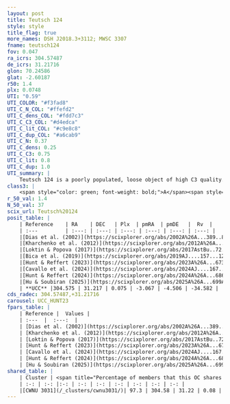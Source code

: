 ```yaml
---
layout: post
title: Teutsch 124
style: style
title_flag: true
more_names: DSH J2018.3+3112; MWSC 3307
fname: teutsch124
fov: 0.047
ra_icrs: 304.57487
de_icrs: 31.21716
glon: 70.24586
glat: -2.60187
r50: 1.4
plx: 0.0748
UTI: "0.59"
UTI_COLOR: "#f3fad8"
UTI_C_N_COL: "#ffefd2"
UTI_C_dens_COL: "#fdd7c3"
UTI_C_C3_COL: "#d4edca"
UTI_C_lit_COL: "#c9e8c8"
UTI_C_dup_COL: "#a6cab9"
UTI_C_N: 0.37
UTI_C_dens: 0.25
UTI_C_C3: 0.75
UTI_C_lit: 0.8
UTI_C_dup: 1.0
UTI_summary: |
    Teutsch 124 is a poorly populated, loose object of high C3 quality. It is well-studied in the literature. This object shares a large percentage of members with a later reported entry.
class3: |
    <span style="color: green; font-weight: bold;">A</span><span style="color: #FFC300; font-weight: bold;">B</span>
r_50_val: 1.4
N_50_val: 37
scix_url: Teutsch%20124
posit_table: |
    | Reference    | RA    | DEC   | Plx  | pmRA  | pmDE   |  Rv  |
    | :---         | :---: | :---: | :---: | :---: | :---: | :---: |
    |[Dias et al. (2002)](https://scixplorer.org/abs/2002A%26A...389..871D) | 304.587 | 31.206 | -- | 0.34 | -2.77 | -- |
    |[Kharchenko et al. (2012)](https://scixplorer.org/abs/2012A%26A...543A.156K) | 304.587 | 31.21 | -- | -2.85 | -5.33 | -- |
    |[Loktin & Popova (2017)](https://scixplorer.org/abs/2017AstBu..72..257L) | 304.59 | 31.206 | -- | -1.052 | -1.64 | -- |
    |[Bica et al. (2019)](https://scixplorer.org/abs/2019AJ....157...12B) | 304.592 | 31.213 | -- | -- | -- | -- |
    |[Hunt & Reffert (2023)](https://scixplorer.org/abs/2023A%26A...673A.114H) | 304.576 | 31.21 | 0.079 | -3.07 | -4.538 | -34.417 |
    |[Cavallo et al. (2024)](https://scixplorer.org/abs/2024AJ....167...12C) | 304.572 | 31.212 | 0.08 | -- | -- | -- |
    |[Hunt & Reffert (2024)](https://scixplorer.org/abs/2024A%26A...686A..42H) | 304.576 | 31.21 | 0.079 | -3.07 | -4.538 | -34.417 |
    |[Hu & Soubiran (2025)](https://scixplorer.org/abs/2025A%26A...699A.246H) | 304.572 | 31.212 | -- | -- | -- | -- |
    | **UCC** |304.575 | 31.217 | 0.075 | -3.067 | -4.506 | -34.582 | 
cds_radec: 304.57487,+31.21716
carousel: UCC_HUNT23
fpars_table: |
    | Reference |  Values |
    | :---  |  :---:  |
    | [Dias et al. (2002)](https://scixplorer.org/abs/2002A%26A...389..871D) | `E(B-V)=1.82, Dist=840.0, Age=9.84` |
    | [Kharchenko et al. (2012)](https://scixplorer.org/abs/2012A%26A...543A.156K) | `e_bv=1.82, distance=2103, log_age=9.395` |
    | [Loktin & Popova (2017)](https://scixplorer.org/abs/2017AstBu..72..257L) | `E(B-V)=0.592, Dmod=11.906, logt=8.98` |
    | [Hunt & Reffert (2023)](https://scixplorer.org/abs/2023A%26A...673A.114H) | `AV50=5.194, diffAV50=2.035, MOD50=15.055, logAge50=8.692` |
    | [Cavallo et al. (2024)](https://scixplorer.org/abs/2024AJ....167...12C) | `AV50=3.05, dMod50=13.78, logAge50=9.9, [Fe/H]50=0.59` |
    | [Hunt & Reffert (2024)](https://scixplorer.org/abs/2024A%26A...686A..42H) | `MassJ=5021.31` |
    | [Hu & Soubiran (2025)](https://scixplorer.org/abs/2025A%26A...699A.246H) | `MA22=-0.09, MA23f=-0.13, MZ23=-0.07, MK24=-0.08, MF24=-0.04` |
shared_table: |
    | Cluster | <span title="Percentage of members that this OC shares with the ones listed">%</span>   | RA   | DEC   | Plx   | pmRA  | pmDE  | Rv | UTI |
    | :-: | :-: |:-: | :-: | :-: | :-: | :-: | :-: | :-: |
    |[CWNU 3031](/_clusters/cwnu3031/)| 97.3 | 304.58 | 31.22 | 0.08 | -3.06 | -4.51 | -34.58 |0.11 |
---
```

